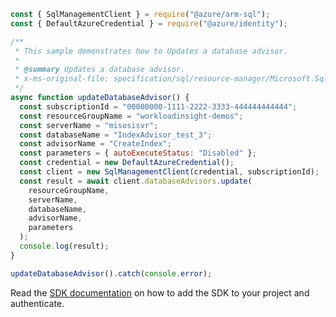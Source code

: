 ```javascript
const { SqlManagementClient } = require("@azure/arm-sql");
const { DefaultAzureCredential } = require("@azure/identity");

/**
 * This sample demonstrates how to Updates a database advisor.
 *
 * @summary Updates a database advisor.
 * x-ms-original-file: specification/sql/resource-manager/Microsoft.Sql/preview/2020-11-01-preview/examples/DatabaseAdvisorUpdate.json
 */
async function updateDatabaseAdvisor() {
  const subscriptionId = "00000000-1111-2222-3333-444444444444";
  const resourceGroupName = "workloadinsight-demos";
  const serverName = "misosisvr";
  const databaseName = "IndexAdvisor_test_3";
  const advisorName = "CreateIndex";
  const parameters = { autoExecuteStatus: "Disabled" };
  const credential = new DefaultAzureCredential();
  const client = new SqlManagementClient(credential, subscriptionId);
  const result = await client.databaseAdvisors.update(
    resourceGroupName,
    serverName,
    databaseName,
    advisorName,
    parameters
  );
  console.log(result);
}

updateDatabaseAdvisor().catch(console.error);
```

Read the [SDK documentation](https://github.com/Azure/azure-sdk-for-js/blob/%40azure%2Farm-sql_9.0.1/sdk/sql/arm-sql/README.md) on how to add the SDK to your project and authenticate.
